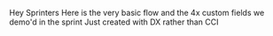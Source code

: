Hey Sprinters
Here is the very basic flow and the 4x custom fields we demo'd in the sprint
Just created with DX rather than CCI
